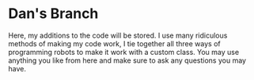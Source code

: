 # Dan's Branch
Here, my additions to the code will be stored.
I use many ridiculous methods of making my code work, I tie together all three ways of programming robots to make it work with a custom class.  You may use anything you like from here and make sure to ask any questions you may have.